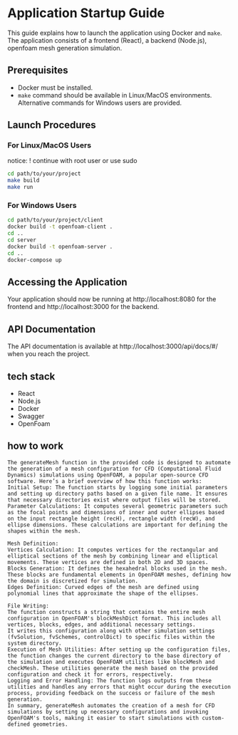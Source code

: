 # Application Startup Guide

This guide explains how to launch the application using Docker and `make`. The application consists of a frontend (React), a backend (Node.js), openfoam mesh generation simulation.

## Prerequisites

- Docker must be installed.
- `make` command should be available in Linux/MacOS environments. Alternative commands for Windows users are provided.


## Launch Procedures

### For Linux/MacOS Users

notice: ! continue with root user or use sudo
```bash
cd path/to/your/project
make build
make run
```
### For Windows Users
```bash
cd path/to/your/project/client
docker build -t openfoam-client .
cd ..
cd server
docker build -t openfoam-server .
cd ..
docker-compose up
```

## Accessing the Application
Your application should now be running at http://localhost:8080 for the frontend and http://localhost:3000 for the backend.

## API Documentation
The API documentation is available at http://localhost:3000/api/docs/#/ when you reach the project.


## tech stack
- React
- Node.js
- Docker
- Swagger
- OpenFoam


## how to work
```
The generateMesh function in the provided code is designed to automate the generation of a mesh configuration for CFD (Computational Fluid Dynamics) simulations using OpenFOAM, a popular open-source CFD software. Here’s a brief overview of how this function works:
Initial Setup: The function starts by logging some initial parameters and setting up directory paths based on a given file name. It ensures that necessary directories exist where output files will be stored.
Parameter Calculations: It computes several geometric parameters such as the focal points and dimensions of inner and outer ellipses based on the input rectangle height (recH), rectangle width (recW), and ellipse dimensions. These calculations are important for defining the shapes within the mesh.
```
```
Mesh Definition:
Vertices Calculation: It computes vertices for the rectangular and elliptical sections of the mesh by combining linear and elliptical movements. These vertices are defined in both 2D and 3D spaces.
Blocks Generation: It defines the hexahedral blocks used in the mesh. These blocks are fundamental elements in OpenFOAM meshes, defining how the domain is discretized for simulation.
Edges Definition: Curved edges of the mesh are defined using polynomial lines that approximate the shape of the ellipses.
```
```
File Writing:
The function constructs a string that contains the entire mesh configuration in OpenFOAM's blockMeshDict format. This includes all vertices, blocks, edges, and additional necessary settings.
It writes this configuration along with other simulation settings (fvSolution, fvSchemes, controlDict) to specific files within the system directory.
Execution of Mesh Utilities: After setting up the configuration files, the function changes the current directory to the base directory of the simulation and executes OpenFOAM utilities like blockMesh and checkMesh. These utilities generate the mesh based on the provided configuration and check it for errors, respectively.
Logging and Error Handling: The function logs outputs from these utilities and handles any errors that might occur during the execution process, providing feedback on the success or failure of the mesh generation.
In summary, generateMesh automates the creation of a mesh for CFD simulations by setting up necessary configurations and invoking OpenFOAM's tools, making it easier to start simulations with custom-defined geometries.
```
